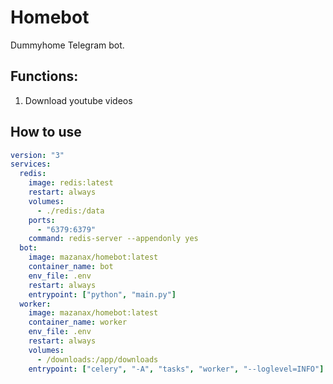 # Homebot

Dummyhome Telegram bot.

## Functions:
1. Download youtube videos

## How to use

```yaml
version: "3"
services:
  redis:
    image: redis:latest
    restart: always
    volumes:
      - ./redis:/data
    ports:
      - "6379:6379"
    command: redis-server --appendonly yes
  bot:
    image: mazanax/homebot:latest
    container_name: bot
    env_file: .env
    restart: always      
    entrypoint: ["python", "main.py"]
  worker:
    image: mazanax/homebot:latest
    container_name: worker
    env_file: .env
    restart: always
    volumes: 
      - /downloads:/app/downloads
    entrypoint: ["celery", "-A", "tasks", "worker", "--loglevel=INFO"]
```